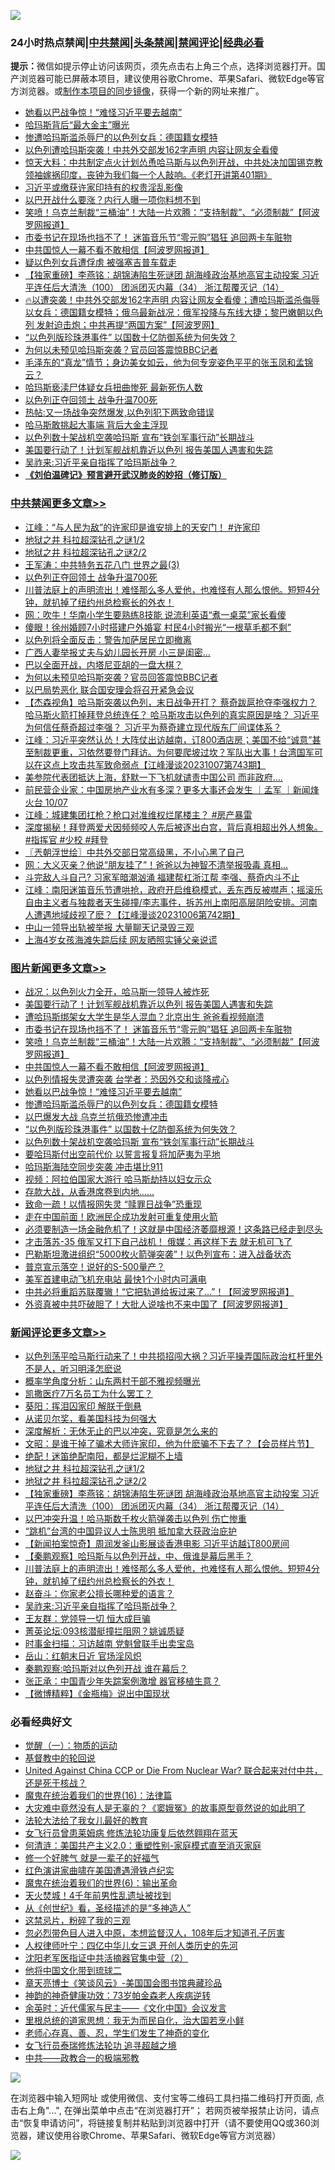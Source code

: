 ![](https://raw.githubusercontent.com/jsvpn/jsproxy/dev/64photo/fqnews-qr.jpg)

<div id="tt">
<h3>24小时热点禁闻|<a href="#%E4%B8%AD%E5%85%B1%E7%A6%81%E9%97%BB%E6%9B%B4%E5%A4%9A%E6%96%87%E7%AB%A0">中共禁闻</a>|<a href="#%E5%9B%BE%E7%89%87%E6%96%B0%E9%97%BB%E6%9B%B4%E5%A4%9A%E6%96%87%E7%AB%A0">头条禁闻</a>|<a href="#%E6%96%B0%E9%97%BB%E8%AF%84%E8%AE%BA%E6%9B%B4%E5%A4%9A%E6%96%87%E7%AB%A0">禁闻评论|<a href="#%E5%BF%85%E7%9C%8B%E7%BB%8F%E5%85%B8%E5%A5%BD%E6%96%87">经典必看</a></h3>
<div><b>提示：</b>微信如提示停止访问该网页，须先点击右上角三个点，选择浏览器打开。国产浏览器可能已屏蔽本项目，建议使用谷歌Chrome、苹果Safari、微软Edge等官方浏览器。或<a href="%E5%88%B6%E4%BD%9Cgit%E7%A6%81%E9%97%BB%E9%95%9C%E5%83%8F.md">制作本项目的同步镜像</a>，获得一个新的网址来推广。</div>
<ul>

<li><a href="/topimagenews/20231008/1944107.md">她看以巴战争惊！“难怪习近平要去越南”</a></li>
<li><a href="/worldnews/20231008/1944087.md">哈玛斯背后“最大金主”曝光</a></li>
<li><a href="/topimagenews/20231008/1944106.md">惨遭哈玛斯滥杀辱尸的以色列女兵：德国籍女模特</a></li>
<li><a href="/worldnews/20231008/1944163.md">以色列遭哈玛斯突袭！中共外交部发162字声明 内容让网友全看傻</a></li>
<li><a href="/sohnews/20231008/1944142.md">惊天大料：中共制定点火计划怂恿哈马斯与以色列开战，中共处决加国锡克教领袖嫁祸印度，丧钟为我们每一个人敲响。《老灯开讲第401期》</a></li>
<li><a href="/ssgc/20231008/1944092.md">习近平或缴获许家印持有的权贵淫乱影像</a></li>
<li><a href="/cnnews/20231008/1944111.md">以巴开战什么要涨？内行人曝一项你料想不到</a></li>
<li><a href="/topimagenews/20231008/1944161.md">笑喷！乌克兰制裁“三桶油”！大陆一片欢腾：“支持制裁”、“必须制裁”【阿波罗网报道】</a></li>
<li><a href="/topimagenews/20231008/1944162.md">市委书记在现场也挡不了！ 迷笛音乐节“零元购”猖狂 追回两卡车赃物</a></li>
<li><a href="/topimagenews/20231008/1944144.md">中共国惊人一幕不看不敢相信【阿波罗网报道】</a></li>
<li><a href="/worldnews/20231008/1944028.md">疑以色列女兵遭俘虏 被强塞吉普车载走</a></li>
<li><a href="/comments/20231008/1944223.md">【独家重磅】李燕铭：胡锦涛陷生死谜团 胡海峰政治基地高官主动投案 习近平连任后大清洗（100） 团派团灭内幕（34） 浙江帮覆灭记（14）</a></li>
<li><a href="/sohnews/20231009/1944256.md">🔥以遭突袭！中共外交部发162字声明 内容让网友全看傻；遭哈玛斯滥杀侮辱以女兵：德国籍女模特；俄乌最新战况：俄军投降与东线大捷；黎巴嫩朝以色列 发射迫击炮；中共再提“两国方案”【阿波罗网】</a></li>
<li><a href="/topimagenews/20231008/1944047.md">“以色列版珍珠港事件” 以国数十亿防御系统为何失效？</a></li>
<li><a href="/cbnews/20231008/1944022.md">为何以未预见哈玛斯突袭？官员回答震惊BBC记者</a></li>
<li><a href="/sohnews/20231008/1944227.md">毛泽东的“真龙”情节；身边美女如云，他为何专宠姿色平平的张玉凤和孟锦云？</a></li>
<li><a href="/worldnews/20231008/1944023.md">哈玛斯亵渎尸体疑女兵扭曲惨死 最新死伤人数</a></li>
<li><a href="/cbnews/20231008/1944200.md">以色列正夺回领土 战争升温700死</a></li>
<li><a href="/worldnews/20231008/1944110.md">热帖:又一场战争突然爆发,以色列犯下两致命错误</a></li>
<li><a href="/baitai/20231008/1944212.md">哈马斯敢挑起大事端 背后大金主浮现</a></li>
<li><a href="/topimagenews/20231008/1944009.md">以色列数十架战机空袭哈玛斯 宣布“铁剑军事行动”长期战斗</a></li>
<li><a href="/topimagenews/20231009/1944285.md">美国要行动了！计划军舰战机靠近以色列 报告美国人遇害和失踪</a></li>
<li><a href="/comments/20231008/1944119.md">吴祚来:习近平亲自指挥了哈玛斯战争？</a></li>
<li><b><a href="/comments/20200207/1272816.md" target="_blank">《刘伯温碑记》预言避开武汉肺炎的妙招（修订版）</a></b></li>
</ul>
</div>

<div class="catlist">
<h3><a href="/cbnews/" target="_blank">中共禁闻</a><span><a href="/cbnews/" target="_blank" rel="nofollow">更多文章>></a></span></h3>
<ul>
<li><a href="/cbnews/20231009/1944276.md" target="_blank">江峰：“与人民为敌”的许家印是谁安排上的天安门！ #许家印</a></li>
<li><a href="/comments/20231008/1944236.md" target="_blank">地狱之井 科拉超深钻孔之谜1/2</a></li>
<li><a href="/comments/20231008/1944235.md" target="_blank">地狱之井 科拉超深钻孔之谜2/2</a></li>
<li><a href="/cbnews/20231008/1944214.md" target="_blank">王军涛：中共特务五花八门 世界之最(3)</a></li>
<li><a href="/cbnews/20231008/1944200.md" target="_blank">以色列正夺回领土 战争升温700死</a></li>
<li><a href="/comments/20231008/1944187.md" target="_blank">川普法庭上的声明流出！难怪那么多人爱他，也难怪有人那么恨他。短短4分钟，就扒掉了纽约州总检察长的外衣！</a></li>
<li><a href="/cbnews/20231008/1944099.md" target="_blank">网：吹牛！华南小学生要熟练8技能 说流利英语“煮一桌菜”家长看傻</a></li>
<li><a href="/cbnews/20231008/1944098.md" target="_blank">傻眼！徐州婚顾7小时搭建户外婚宴 村民4小时搬光“一根草毛都不剩”</a></li>
<li><a href="/cbnews/20231008/1944061.md" target="_blank">以色列将全面反击：警告加萨居民立即撤离</a></li>
<li><a href="/cbnews/20231008/1944060.md" target="_blank">广西人妻举报丈夫与幼儿园长开房 小三是闺密…</a></li>
<li><a href="/cbnews/20231008/1944035.md" target="_blank">巴以全面开战，内塔尼亚胡的一盘大棋？</a></li>
<li><a href="/cbnews/20231008/1944022.md" target="_blank">为何以未预见哈玛斯突袭？官员回答震惊BBC记者</a></li>
<li><a href="/cbnews/20231008/1944021.md" target="_blank">以巴局势恶化 联合国安理会将召开紧急会议</a></li>
<li><a href="/comments/20231008/1944005.md" target="_blank">【杰森视角】哈马斯突袭以色列，末日战争开打？ 蔡奇跋扈抢夺李强权力？ 哈马斯火箭打掉拜登总统连任？ 哈马斯攻击以色列的真实原因是啥？ 习近平为何信任蔡奇超过李强？ 习近平为蔡奇建立现代版东厂间谍体系？</a></li>
<li><a href="/cbnews/20231008/1943990.md" target="_blank">江峰：习近平突然认怂！大阵仗出访越南，订800酒店房；美国不给“诚意”甚至制裁更重，习依然要登门拜访。为何要爬坡过坎？军队出大事！台湾国军可以在这点上攻击共军致命弱点【江峰漫谈20231007第743期】</a></li>
<li><a href="/cbnews/20231008/1943924.md" target="_blank">美参院代表团抵达上海，舒默一下飞机就谴责中国公司 而非政府&#8230;.</a></li>
<li><a href="/comments/20231008/1943915.md" target="_blank">前民营企业家：中国房地产业水有多深？更多大事还会发生 ｜孟军 ｜新闻烽火台 10/07</a></li>
<li><a href="/cbnews/20231008/1943910.md" target="_blank">江峰：城建集团扛枪？枪口对准维权烂尾楼主？ #房产暴雷</a></li>
<li><a href="/comments/20231007/1943833.md" target="_blank">深度揭秘！拜登两爱犬因频频咬人先后被逐出白宫，背后真相超出外人想象。#指挥官 #少校 #拜登</a></li>
<li><a href="/cbnews/20231007/1943797.md" target="_blank">〖兲朝浮世绘〗中共外交部日常高级黑，不小心黑了自己</a></li>
<li><a href="/cbnews/20231007/1943724.md" target="_blank">网：大义灭亲？他说“朋友挂了”！爸爸以为神智不清举报吸毒 真相&#8230;</a></li>
<li><a href="/cbnews/20231007/1943719.md" target="_blank">斗完敌人斗自己? 习家军暗潮汹涌 福建帮杠浙江帮 李强、蔡奇内斗不止</a></li>
<li><a href="/cbnews/20231007/1943671.md" target="_blank">江峰：南阳迷笛音乐节遭哄抢，政府开启维稳模式，丢东西反被噤声；摇滚乐自由主义者与独裁者天生碰撞/李志事件，拆苏州上南阳高层阴险安排。河南人遭遇地域歧视了麽？【江峰漫谈20231006第742期】</a></li>
<li><a href="/cbnews/20231007/1943661.md" target="_blank">中山一领导出轨被举报 大量聊天记录毁三观</a></li>
<li><a href="/cbnews/20231007/1943651.md" target="_blank">上海4岁女孩海滩失踪后续 网友晒照实锤父亲说谎</a></li>

</ul>
</div>
<div class="catlist">
<h3><a href="/topimagenews/" target="_blank">图片新闻</a><span><a href="/topimagenews/" target="_blank" rel="nofollow">更多文章>></a></span></h3>
<ul>
<li><a href="/topimagenews/20231009/1944322.md" target="_blank">战况：以色列火力全开，哈马斯一领导人被炸死</a></li>
<li><a href="/topimagenews/20231009/1944285.md" target="_blank">美国要行动了！计划军舰战机靠近以色列 报告美国人遇害和失踪</a></li>
<li><a href="/topimagenews/20231009/1944284.md" target="_blank">遭哈玛斯绑架女大学生是华人混血？北京出生 爸爸看视频崩溃</a></li>
<li><a href="/topimagenews/20231008/1944162.md" target="_blank">市委书记在现场也挡不了！ 迷笛音乐节“零元购”猖狂 追回两卡车赃物</a></li>
<li><a href="/topimagenews/20231008/1944161.md" target="_blank">笑喷！乌克兰制裁“三桶油”！大陆一片欢腾：“支持制裁”、“必须制裁”【阿波罗网报道】</a></li>
<li><a href="/topimagenews/20231008/1944144.md" target="_blank">中共国惊人一幕不看不敢相信【阿波罗网报道】</a></li>
<li><a href="/topimagenews/20231008/1944143.md" target="_blank">以色列情报失灵遭突袭 台学者：恐因外交和谈降戒心</a></li>
<li><a href="/topimagenews/20231008/1944107.md" target="_blank">她看以巴战争惊！“难怪习近平要去越南”</a></li>
<li><a href="/topimagenews/20231008/1944106.md" target="_blank">惨遭哈玛斯滥杀辱尸的以色列女兵：德国籍女模特</a></li>
<li><a href="/topimagenews/20231008/1944085.md" target="_blank">以巴爆发大战 乌克兰抗俄恐惨遭冲击</a></li>
<li><a href="/topimagenews/20231008/1944047.md" target="_blank">“以色列版珍珠港事件” 以国数十亿防御系统为何失效？</a></li>
<li><a href="/topimagenews/20231008/1944009.md" target="_blank">以色列数十架战机空袭哈玛斯 宣布“铁剑军事行动”长期战斗</a></li>
<li><a href="/topimagenews/20231008/1944008.md" target="_blank">要哈玛斯付出空前代价 以誓言报复将加萨夷为平地</a></li>
<li><a href="/topimagenews/20231008/1944006.md" target="_blank">哈玛斯海陆空同步突袭 冲击堪比911</a></li>
<li><a href="/topimagenews/20231008/1943992.md" target="_blank">视频：阿拉伯国家大游行 哈马斯劫持以妇女示众</a></li>
<li><a href="/topimagenews/20231008/1943991.md" target="_blank">存款大战，从香港席卷到内地……</a></li>
<li><a href="/topimagenews/20231008/1943944.md" target="_blank">致命一疏！以情报网失灵 “赎罪日战争”恐重现</a></li>
<li><a href="/topimagenews/20231008/1943900.md" target="_blank">走在中国前面！欧洲民企成功发射可重复使用火箭</a></li>
<li><a href="/topimagenews/20231007/1943750.md" target="_blank">必须要制造一场金融危机了！这就是中国经济萎靡根源！这条路已经走到尽头</a></li>
<li><a href="/topimagenews/20231007/1943749.md" target="_blank">才击落苏-35 俄军又打下自己战机！ 俄媒：再这样下去 就无机可飞了</a></li>
<li><a href="/topimagenews/20231007/1943732.md" target="_blank">巴勒斯坦激进组织“5000枚火箭弹突袭”！以色列宣布：进入战备状态</a></li>
<li><a href="/topimagenews/20231007/1943731.md" target="_blank">普京宣示落空！说好的S-500量产？</a></li>
<li><a href="/topimagenews/20231007/1943723.md" target="_blank">美军首建电动飞机充电站 最快1个小时内可满电</a></li>
<li><a href="/topimagenews/20231007/1943718.md" target="_blank">中共必将重蹈苏联覆辙！“它把轨道给扳过来了&#8230;”！【阿波罗网报道】</a></li>
<li><a href="/topimagenews/20231007/1943717.md" target="_blank">外资真被中共吓破胆了！大批人说啥也不来中国了【阿波罗网报道】</a></li>

</ul>
</div>
<div class="catlist">
<h3><a href="/comments/" target="_blank">新闻评论</a><span><a href="/comments/" target="_blank" rel="nofollow">更多文章>></a></span></h3>
<ul>
<li><a href="/comments/20231009/1944357.md" target="_blank">以色列荡平哈马斯行动来了！中共损招闯大祸？习近平操弄国际政治杠杆里外不是人，听习明泽怎麽说</a></li>
<li><a href="/comments/20231009/1944347.md" target="_blank">概率学角度分析：山东两村干部不雅视频曝光</a></li>
<li><a href="/comments/20231009/1944346.md" target="_blank">凯撒医疗7万名员工为什么罢工？</a></li>
<li><a href="/comments/20231009/1944344.md" target="_blank">葵阳：挥泪囚家印 解朕于倒悬</a></li>
<li><a href="/comments/20231009/1944332.md" target="_blank">从诺贝尔奖，看美国科技为何强大</a></li>
<li><a href="/comments/20231009/1944306.md" target="_blank">深度解析：无休无止的巴以冲突，究竟是怎么来的</a></li>
<li><a href="/comments/20231009/1944305.md" target="_blank">文昭：是谁干掉了骗术大师许家印，他为什麽骗不下去了？【会员样片节】</a></li>
<li><a href="/comments/20231009/1944303.md" target="_blank">绝配！迷笛绝配南阳，都是烂泥糊不上墙</a></li>
<li><a href="/comments/20231008/1944236.md" target="_blank">地狱之井 科拉超深钻孔之谜1/2</a></li>
<li><a href="/comments/20231008/1944235.md" target="_blank">地狱之井 科拉超深钻孔之谜2/2</a></li>
<li><a href="/comments/20231008/1944223.md" target="_blank">【独家重磅】李燕铭：胡锦涛陷生死谜团 胡海峰政治基地高官主动投案 习近平连任后大清洗（100） 团派团灭内幕（34） 浙江帮覆灭记（14）</a></li>
<li><a href="/comments/20231008/1944209.md" target="_blank">以巴冲突升温！哈马斯数千枚火箭弹袭击以色列 伤亡惨重</a></li>
<li><a href="/comments/20231008/1944208.md" target="_blank">“跳机”台湾的中国异议人士陈思明 抵加拿大获政治庇护</a></li>
<li><a href="/comments/20231008/1944207.md" target="_blank">【新闻拍案惊奇】周润发釜山影展谈香港电影 习近平访越订800房间</a></li>
<li><a href="/comments/20231008/1944206.md" target="_blank">【秦鹏观察】哈玛斯与以色列开战，中、俄谁是幕后黑手？</a></li>
<li><a href="/comments/20231008/1944187.md" target="_blank">川普法庭上的声明流出！难怪那么多人爱他，也难怪有人那么恨他。短短4分钟，就扒掉了纽约州总检察长的外衣！</a></li>
<li><a href="/comments/20231008/1944164.md" target="_blank">赵奋斗：你家老公擅长哪种爱的语言？</a></li>
<li><a href="/comments/20231008/1944119.md" target="_blank">吴祚来:习近平亲自指挥了哈玛斯战争？</a></li>
<li><a href="/comments/20231008/1944069.md" target="_blank">王友群：党领导一切 恒大成巨骗</a></li>
<li><a href="/comments/20231008/1944040.md" target="_blank">菁英论坛:093核潜艇撞拦阻网？姚诚质疑</a></li>
<li><a href="/comments/20231008/1944039.md" target="_blank">时事金扫描：习访越南 党魁曾联手出卖宝岛</a></li>
<li><a href="/comments/20231008/1944038.md" target="_blank">岳山：红朝末日近 官场淫风炽</a></li>
<li><a href="/comments/20231008/1944037.md" target="_blank">秦鹏观察:哈玛斯对以色列开战 谁在幕后？</a></li>
<li><a href="/comments/20231008/1944030.md" target="_blank">张正承：中国青少年失踪案例激增 器官移植生意？</a></li>
<li><a href="/comments/20231008/1944013.md" target="_blank">【微博精粹】《金瓶梅》说出中国现状</a></li>

</ul>
</div>

<div class="catlist">
<h3>必看经典好文</h3>
<ul>
<li><a href="/comments/20200810/1377609.md" target="_blank">觉醒（一）：物质的运动</a></li>
<li><a href="/comments/20220503/1727726.md" target="_blank">基督教中的轮回说</a></li>
<li><a href="/comments/20200820/1451960.md" target="_blank">United Against China CCP or Die From Nuclear War? 联合起来对付中共，还是死于核战？</a></li>
<li><a href="/topimagenews/20180615/958090.md" target="_blank">魔鬼在统治着我们的世界(16)：法律篇</a></li>
<li><a href="/lifebaike/20210511/1544066.md" target="_blank">大灾难中竟然没有人是无辜的？《窦娥冤》的故事原型竟然说的如此明了</a></li>
<li><a href="/cbnews/20200516/1329218.md" target="_blank">法轮大法给了我女儿最好的教育</a></li>
<li><a href="/cnnews/20210512/1544604.md" target="_blank">女飞行员曾患莱姆病 修炼法轮功康复后依然翱翔在蓝天</a></li>
<li><a href="/comments/20230919/1935739.md" target="_blank">何清涟：美国共产主义2.0：重塑性别-家庭模式直至消灭家庭</a></li>
<li><a href="/funmedia/20200713/1359909.md" target="_blank">修一个好脾气 就是一辈子的好福气</a></li>
<li><a href="/lishi/20140517/664349.md" target="_blank">红色演讲家曲啸在美国遭遇滑铁卢纪实</a></li>
<li><a href="/topimagenews/20180524/947358.md" target="_blank">魔鬼在统治着我们的世界(6)：输出革命</a></li>
<li><a href="/ccpdope/20181219/1049286.md" target="_blank">天火焚城！4千年前男性乱遗址被找到</a></li>
<li><a href="/comments/20210223/1492392.md" target="_blank">从《创世纪》看，圣经描述的是“多神造人”</a></li>
<li><a href="/yule/20210123/1473216.md" target="_blank">这禁忌片，粉碎了我的三观</a></li>
<li><a href="/comments/20220722/1761714.md" target="_blank">忽必烈带色目人进入中原，本想监督汉人，108年后才知道孔子厉害</a></li>
<li><a href="/bannedvideo/20220806/1768296.md" target="_blank">人权律师叶宁：四亿中华儿女三退 开创人类历史的先河</a></li>
<li><a href="/comments/20221222/1826761.md" target="_blank">沈阳老军医指证中共活摘器官集中营（2）</a></li>
<li><a href="/bannedvideo/20220502/1727317.md" target="_blank">他将中国文化带到琉球二</a></li>
<li><a href="/comments/20220925/1789151.md" target="_blank">章天亮博士《笑谈风云》-美国国会图书馆典藏珍品</a></li>
<li><a href="/comments/20220315/1705037.md" target="_blank">神韵的神奇健康功效：73岁帕金森老人疾病逆转</a></li>
<li><a href="/comments/20230502/1879311.md" target="_blank">余英时：近代儒家与民主——《文化中国》会议发言</a></li>
<li><a href="/tculture/20171201/863884.md" target="_blank">里根总统的道家思想：我无为而民自化，治大国若烹小鲜</a></li>
<li><a href="/cbnews/20211221/1668847.md" target="_blank">老师心存真、善、忍，学生们发生了神奇的变化</a></li>
<li><a href="/topimagenews/20210720/1544658.md" target="_blank">女飞行员泰瑞修炼法轮功 追寻超越之境</a></li>
<li><a href="/comments/20220331/1712636.md" target="_blank">中共——政教合一的极端邪教</a></li>

</ul>
</div>

![](https://raw.githubusercontent.com/jsvpn/jsproxy/dev/64photo/fqnews-qr.jpg)

在浏览器中输入短网址 或使用微信、支付宝等二维码工具扫描二维码打开页面, 点击右上角"...", 在弹出菜单中点击“在浏览器打开”； 若网页被举报禁止访问，请点击“恢复申请访问”，将链接复制并粘贴到浏览器中打开（请不要使用QQ或360浏览器，建议使用谷歌Chrome、苹果Safari、微软Edge等官方浏览器）

![](https://raw.githubusercontent.com/jsvpn/jsproxy/dev/64photo/wx.jpg)